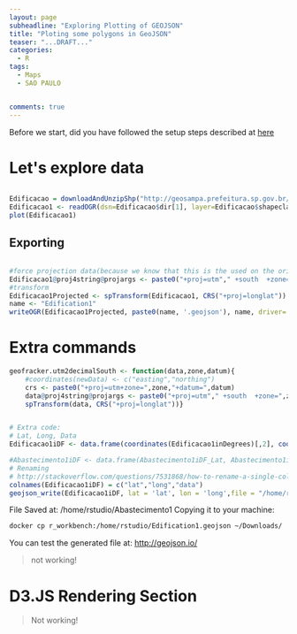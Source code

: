 ```yaml
---
layout: page
subheadline: "Exploring Plotting of GEOJSON"
title: "Ploting some polygons in GeoJSON"
teaser: "...DRAFT..."
categories:
  - R
tags:
  - Maps
  - SAO PAULO


comments: true
---
```


Before we start, did you have followed the setup steps described at [here]({{site.url}}/RStudioSetupV2)

# Let's explore data



```R

Edificacao = downloadAndUnzipShp("http://geosampa.prefeitura.sp.gov.br/PaginasPublicas/downloadArquivoOL.aspx?orig=DownloadCamadas&arq=06_Habita%E7%E3o%20e%20Edifica%E7%E3o%5C%5CEdifica%E7%E3o%5C%5CShapefile%5C%5CSHP_edificacao_SE&arqTipo=Shapefile")
Edificacao1 <- readOGR(dsn=Edificacao$dir[1], layer=Edificacao$shapeclass[1])
plot(Edificacao1)
```

## Exporting

```R

#force projection data(because we know that this is the used on the original data)
Edificacao1@proj4string@projargs <- paste0("+proj=utm"," +south  +zone=",23," +datum=","WGS84")
#transform
Edificacao1Projected <- spTransform(Edificacao1, CRS("+proj=longlat"))
name <- "Edification1"
writeOGR(Edificacao1Projected, paste0(name, '.geojson'), name, driver='GeoJSON')

```

# Extra commands
```R
geofracker.utm2decimalSouth <- function(data,zone,datum){
    #coordinates(newData) <- c("easting","northing")
    crs <- paste0("+proj=utm+zone=",zone,"+datum=",datum)
    data@proj4string@projargs <- paste0("+proj=utm"," +south  +zone=",zone," +datum=",datum)
    spTransform(data, CRS("+proj=longlat"))}


# Extra code:
# Lat, Long, Data
Edificacao1iDF <- data.frame(coordinates(Edificacao1inDegrees)[,2], coordinates(Edificacao1inDegrees)[,1], Edificacao1inDegrees$eq_id )

#Abastecimento1iDF <- data.frame(Abastecimento1iDF_Lat, Abastecimento1iDF_Long, Abastecimento1iDF$variable )
# Renaming
# http://stackoverflow.com/questions/7531868/how-to-rename-a-single-column-in-a-data-frame-in-r
colnames(Edificacao1iDF) = c("lat","long","data")
geojson_write(Edificacao1iDF, lat = 'lat', lon = 'long',file = "/home/rstudio/Edification1")

```

File Saved at: /home/rstudio/Abastecimento1
Copying it to your machine:

```bash
docker cp r_workbench:/home/rstudio/Edification1.geojson ~/Downloads/
```

You can test the generated file at: http://geojson.io/
> not working!



# D3.JS Rendering Section
> Not working!

<script src="https://d3js.org/d3.v3.min.js"></script>

<style> /* set the CSS */
#viz {
    margin: 0;
    padding: 0;
    width: 100%;
    height: 100%;
}
</style>

<div id="viz"></div>
<script>

    var width = 900,
        height = 900;

    console.log("{{site.url}}/articlesData/Edification1.geojson");

    var svg = d3.select("#viz").append("svg")
        .attr("width", width)
        .attr("height", height)
        .attr("class", "svg");
    console.log("{{site.url}}/articlesData/Edification1.geojson");
  


    d3.json("{{site.url}}/articlesData/Edification1.geojson", function(map) {
          var projection = d3.geo.mercator().scale(1).translate([0,0]).precision(0);
          var path = d3.geo.path().projection(projection);
          var bounds = path.bounds(map);

          var scale = .95 / Math.max((bounds[1][0] - bounds[0][0]) / width,
              (bounds[1][1] - bounds[0][1]) / height);
          var transl = [(width - scale * (bounds[1][0] + bounds[0][0])) / 2,
              (height - scale * (bounds[1][1] + bounds[0][1])) / 2];
          projection.scale(scale).translate(transl);

          vis.selectAll("path").data(map.features).enter().append("path")
            .attr("d", path)
            .style("fill", "none")
            .style("stroke", "black");
        });

        d3.json("https://i40poster.github.io/geoFrackerBlog/articlesData/Edification1.geojson", function(map) {
              var projection = d3.geo.mercator().scale(1).translate([0,0]).precision(0);
              var path = d3.geo.path().projection(projection);
              var bounds = path.bounds(map);

              var scale = .95 / Math.max((bounds[1][0] - bounds[0][0]) / width,
                  (bounds[1][1] - bounds[0][1]) / height);
              var transl = [(width - scale * (bounds[1][0] + bounds[0][0])) / 2,
                  (height - scale * (bounds[1][1] + bounds[0][1])) / 2];
              projection.scale(scale).translate(transl);

              vis.selectAll("path").data(map.features).enter().append("path")
                .attr("d", path)
                .style("fill", "none")
                .style("stroke", "black");
            });


</script>


# References:
<http://stackoverflow.com/questions/23953366/d3-large-geojson-file-does-not-show-draw-map-properly-using-projections>

geofracker.removeServiceBuildings

#geofracker.utm2decimalSouth

#geofracker.utm2decimalNorth
